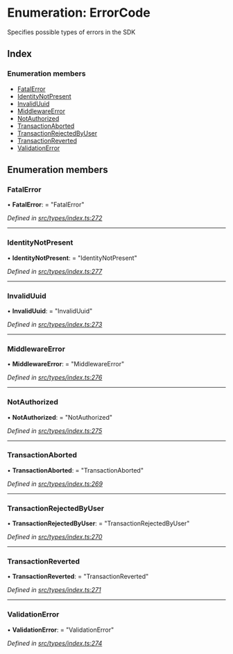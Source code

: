 # Enumeration: ErrorCode

Specifies possible types of errors in the SDK

## Index

### Enumeration members

* [FatalError](_src_types_index_.errorcode.md#fatalerror)
* [IdentityNotPresent](_src_types_index_.errorcode.md#identitynotpresent)
* [InvalidUuid](_src_types_index_.errorcode.md#invaliduuid)
* [MiddlewareError](_src_types_index_.errorcode.md#middlewareerror)
* [NotAuthorized](_src_types_index_.errorcode.md#notauthorized)
* [TransactionAborted](_src_types_index_.errorcode.md#transactionaborted)
* [TransactionRejectedByUser](_src_types_index_.errorcode.md#transactionrejectedbyuser)
* [TransactionReverted](_src_types_index_.errorcode.md#transactionreverted)
* [ValidationError](_src_types_index_.errorcode.md#validationerror)

## Enumeration members

###  FatalError

• **FatalError**: = "FatalError"

*Defined in [src/types/index.ts:272](https://github.com/PolymathNetwork/polymesh-sdk/blob/6f0a424/src/types/index.ts#L272)*

___

###  IdentityNotPresent

• **IdentityNotPresent**: = "IdentityNotPresent"

*Defined in [src/types/index.ts:277](https://github.com/PolymathNetwork/polymesh-sdk/blob/6f0a424/src/types/index.ts#L277)*

___

###  InvalidUuid

• **InvalidUuid**: = "InvalidUuid"

*Defined in [src/types/index.ts:273](https://github.com/PolymathNetwork/polymesh-sdk/blob/6f0a424/src/types/index.ts#L273)*

___

###  MiddlewareError

• **MiddlewareError**: = "MiddlewareError"

*Defined in [src/types/index.ts:276](https://github.com/PolymathNetwork/polymesh-sdk/blob/6f0a424/src/types/index.ts#L276)*

___

###  NotAuthorized

• **NotAuthorized**: = "NotAuthorized"

*Defined in [src/types/index.ts:275](https://github.com/PolymathNetwork/polymesh-sdk/blob/6f0a424/src/types/index.ts#L275)*

___

###  TransactionAborted

• **TransactionAborted**: = "TransactionAborted"

*Defined in [src/types/index.ts:269](https://github.com/PolymathNetwork/polymesh-sdk/blob/6f0a424/src/types/index.ts#L269)*

___

###  TransactionRejectedByUser

• **TransactionRejectedByUser**: = "TransactionRejectedByUser"

*Defined in [src/types/index.ts:270](https://github.com/PolymathNetwork/polymesh-sdk/blob/6f0a424/src/types/index.ts#L270)*

___

###  TransactionReverted

• **TransactionReverted**: = "TransactionReverted"

*Defined in [src/types/index.ts:271](https://github.com/PolymathNetwork/polymesh-sdk/blob/6f0a424/src/types/index.ts#L271)*

___

###  ValidationError

• **ValidationError**: = "ValidationError"

*Defined in [src/types/index.ts:274](https://github.com/PolymathNetwork/polymesh-sdk/blob/6f0a424/src/types/index.ts#L274)*
